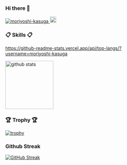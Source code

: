 ### Hi there 👋

<p align="left">
  <a href="https://github.com/moriyoshi-kasuga/moriyoshi-kasuga/">
    <img src="https://komarev.com/ghpvc/?username=moriyoshi-kasuga" alt="moriyoshi-kasuga" />
  </a>
  <a href="https://github.com/moriyoshi-kasuga">
    <img height="20" src="https://img.shields.io/github/followers/moriyoshi-kasuga?label=follow&logo=github&style=flat" />
  </a>
</p>

### 📋 Skills 📋
https://github-readme-stats.vercel.app/api/top-langs/?username=moriyoshi-kasuga
<p align="left"> 
  <img alt="github stats" height="150px" src="https://github-readme-stats.vercel.app/api?username=moriyoshi-kasuga&theme=onedark&show_icons=ture" />
</p>

### 🏆 Trophy 🏆
[![trophy](https://github-profile-trophy.vercel.app/?username=moriyoshi-kasuga&theme=onedark&column=7)](https://github.com/ryo-ma/github-profile-trophy)

### Github Streak
[![GitHub Streak](http://github-readme-streak-stats.herokuapp.com?user=moriyoshi-kasuga&theme=dark&date_format=M%20j%5B%2C%20Y%5D)](https://git.io/streak-stats)
